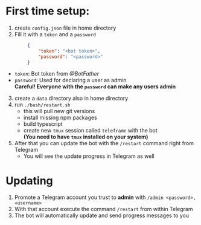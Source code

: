 # First time setup:

1. create `config.json` file in home directory
2. Fill it with a `token` and a `password`
```json
        {
            "token": "<bot token>",
            "password": "<password>"
        }
```
- `token`: Bot token from _@BotFather_ 
- `password`: Used for declaring a user as admin  
    **Careful! Everyone with the `password` can make any users admin**
3. create a `data` directory also in home directory
4. run `./bash/restart.sh`  
    - this will pull new git versions
    - install missing npm packages
    - build typescript
    - create new `tmux` session called `teleframe` with the bot  
    **(You need to have `tmux` installed on your system)**
5. After that you can update the bot with the `/restart` command right from Telegram  
    - You will see the update progress in Telegram as well

# Updating

1. Promote a Telegram account you trust to **admin** with `/admin <password>, <username>` 
2. With that account execute the command `/restart` from within Telegram
3. The bot will automatically update and send progress messages to you
